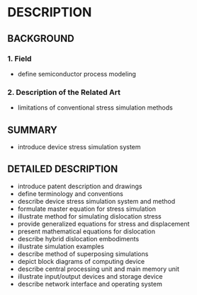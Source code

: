 # DESCRIPTION

## BACKGROUND

### 1. Field

- define semiconductor process modeling

### 2. Description of the Related Art

- limitations of conventional stress simulation methods

## SUMMARY

- introduce device stress simulation system

## DETAILED DESCRIPTION

- introduce patent description and drawings
- define terminology and conventions
- describe device stress simulation system and method
- formulate master equation for stress simulation
- illustrate method for simulating dislocation stress
- provide generalized equations for stress and displacement
- present mathematical equations for dislocation
- describe hybrid dislocation embodiments
- illustrate simulation examples
- describe method of superposing simulations
- depict block diagrams of computing device
- describe central processing unit and main memory unit
- illustrate input/output devices and storage device
- describe network interface and operating system

